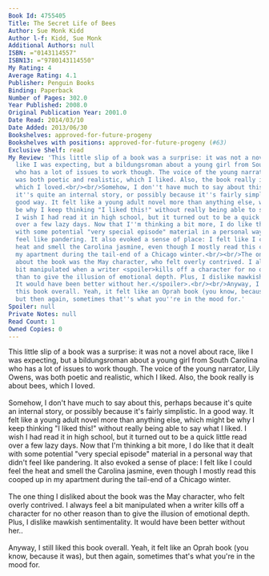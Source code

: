 ```yaml
---
Book Id: 4755405
Title: The Secret Life of Bees
Author: Sue Monk Kidd
Author l-f: Kidd, Sue Monk
Additional Authors: null
ISBN: ="0143114557"
ISBN13: ="9780143114550"
My Rating: 4
Average Rating: 4.1
Publisher: Penguin Books
Binding: Paperback
Number of Pages: 302.0
Year Published: 2008.0
Original Publication Year: 2001.0
Date Read: 2014/03/10
Date Added: 2013/06/30
Bookshelves: approved-for-future-progeny
Bookshelves with positions: approved-for-future-progeny (#63)
Exclusive Shelf: read
My Review: 'This little slip of a book was a surprise: it was not a novel about race,
  like I was expecting, but a bildungsroman about a young girl from South Carolina
  who has a lot of issues to work though. The voice of the young narrator, Lily Owens,
  was both poetic and realistic, which I liked. Also, the book really is about bees,
  which I loved.<br/><br/>Somehow, I don''t have much to say about this, perhaps because
  it''s quite an internal story, or possibly because it''s fairly simplistic. In a
  good way. It felt like a young adult novel more than anything else, which might
  be why I keep thinking "I liked this!" without really being able to say what I liked.
  I wish I had read it in high school, but it turned out to be a quick little read
  over a few lazy days. Now that I''m thinking a bit more, I do like that it dealt
  with some potential "very special episode" material in a personal way that didn''t
  feel like pandering. It also evoked a sense of place: I felt like I could feel the
  heat and smell the Carolina jasmine, even though I mostly read this cooped up in
  my apartment during the tail-end of a Chicago winter.<br/><br/>The one thing I disliked
  about the book was the May character, who felt overly contrived. I always feel a
  bit manipulated when a writer <spoiler>kills off a character for no other reason
  than to give the illusion of emotional depth. Plus, I dislike mawkish sentimentality.
  It would have been better without her.</spoiler>.<br/><br/>Anyway, I still liked
  this book overall. Yeah, it felt like an Oprah book (you know, because it was),
  but then again, sometimes that''s what you''re in the mood for.'
Spoiler: null
Private Notes: null
Read Count: 1
Owned Copies: 0
---
```


This little slip of a book was a surprise: it was not a novel about race, like I was expecting, but a bildungsroman about a young girl from South Carolina who has a lot of issues to work though. The voice of the young narrator, Lily Owens, was both poetic and realistic, which I liked. Also, the book really is about bees, which I loved.<br/><br/>Somehow, I don't have much to say about this, perhaps because it's quite an internal story, or possibly because it's fairly simplistic. In a good way. It felt like a young adult novel more than anything else, which might be why I keep thinking "I liked this!" without really being able to say what I liked. I wish I had read it in high school, but it turned out to be a quick little read over a few lazy days. Now that I'm thinking a bit more, I do like that it dealt with some potential "very special episode" material in a personal way that didn't feel like pandering. It also evoked a sense of place: I felt like I could feel the heat and smell the Carolina jasmine, even though I mostly read this cooped up in my apartment during the tail-end of a Chicago winter.<br/><br/>The one thing I disliked about the book was the May character, who felt overly contrived. I always feel a bit manipulated when a writer <spoiler>kills off a character for no other reason than to give the illusion of emotional depth. Plus, I dislike mawkish sentimentality. It would have been better without her.</spoiler>.<br/><br/>Anyway, I still liked this book overall. Yeah, it felt like an Oprah book (you know, because it was), but then again, sometimes that's what you're in the mood for.